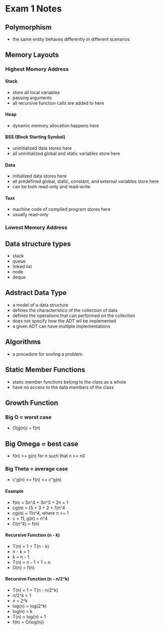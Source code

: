 
# Exam 1 Notes
## Polymorphism
- the same entity behaves differently in different scenarios

## Memory Layouts
### Highest Memory Address
#### Stack
- store all local variables
- passing arguments
- all recursive function calls are added to here
#### Heap
- dynamic memory allocation happens here
#### BSS (Block Starting Symbol)
- uninitialized data stores here
- all uninitialized global and static variables store here
#### Data
- initialized data stores here
- all predefined global, static, constant, and external variables store here
- can be both read-only and read-write
#### Text
- machine code of compiled program stores here
- usually read-only
### Lowest Memory Address

## Data structure types
- stack
- queue
- linked list
- node
- deque

## Adstract Data Type
- a model of a data structure
- defines the characteristics of the collection of data
- defines the operations that can performed on the collection
- does not specify how the ADT wil be implemented
- a given ADT can have multiple implementations

## Algorithms
- a procedure for sovling a problem

## Static Member Functions
- static member functions belong to the class as a whole
- have no access to the data members of the class

## Growth Function
### Big O = worst case
- O(g(n)) = f(n)
## Big Omega = best case
- f(n) >= g(n) for n such that n >= n0
### Big Theta = average case
- c'g(n) <= f(n) <= c"g(n)
#### Example
- f(n) = 5n^4 + 3n^3 + 2n + 1
- cg(n) = (5 + 3 + 2 + 1)n^4
- cg(n) = 11n^4, where n >= 1
- c = 11, g(n) = n^4
- O(n^4) = f(n)
#### Recursive Function (n - k)
- T(n) = 1 + T(n - k)
- n - k = 1
- k = n - 1
- T(n) = n - 1 + 1 = n
- O(n) = f(n)
#### Recursive Function (n - n/2^k)
- T(n) = 1 + T(n - n/2^k)
- n/2^k = 1
- n = 2^k
- log(n) = log(2^k)
- log(n) = k
- T(n) = log(n) + 1
- f(n) = O(log(n))